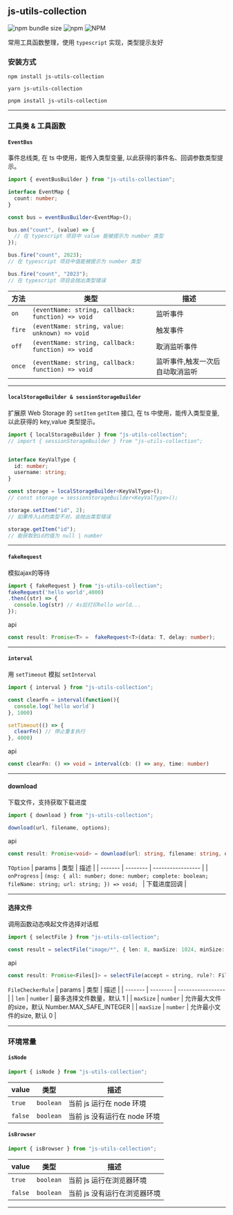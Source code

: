 ## js-utils-collection

![npm bundle size](https://img.shields.io/bundlephobia/minzip/js-utils-collection)
![npm](https://img.shields.io/npm/dw/js-utils-collection)
![NPM](https://img.shields.io/npm/l/js-utils-collection)

常用工具函数整理，使用 `typescript` 实现，类型提示友好

### 安装方式

```shell
npm install js-utils-collection
```

```shell
yarn js-utils-collection
```

```shell
pnpm install js-utils-collection
```

---

### 工具类 & 工具函数

#### `EventBus`

事件总线类, 在 ts 中使用，能传入类型变量, 以此获得的事件名、回调参数类型提示。

```ts
import { eventBusBuilder } from "js-utils-collection";

interface EventMap {
  count: number;
}

const bus = eventBusBuilder<EventMap>();

bus.on("count", (value) => {
  // 在 typescript 项目中 value 能被提示为 number 类型
});

bus.fire("count", 2023);
// 在 typescript 项目中值能被提示为 number 类型

bus.fire("count", "2023");
// 在 typescript 项目会抛出类型错误
```

| 方法   | 类型                                               | 描述                            |
| ------ | -------------------------------------------------- | ------------------------------- |
| `on`   | `(eventName: string, callback: function) => void ` | 监听事件                        |
| `fire` | `(eventName: string, value: unknown) => void`      | 触发事件                        |
| `off`  | `(eventName: string, callback: function) => void ` | 取消监听事件                    |
| `once` | `(eventName: string, callback: function) => void ` | 监听事件,触发一次后自动取消监听 |

---

#### `localStorageBuilder & sessionStorageBuilder`

扩展原 Web Storage 的 `setItem` `getItem` 接口, 在 ts 中使用，能传入类型变量, 以此获得的 key,value 类型提示。

```ts
import { localStorageBuilder } from "js-utils-collection";
// import { sessionStorageBuilder } from "js-utils-collection";


interface KeyValType {
  id: number;
  username: string;
}

const storage = localStorageBuilder<KeyValType>();
// const storage = sessionStorageBuilder<KeyValType>();

storage.setItem("id", 2);
// 如果传入id的类型不对，会抛出类型错误

storage.getItem("id");
// 能获取到id的值为 null | number
```

---

#### `fakeRequest`
模拟ajax的等待
```ts
import { fakeRequest } from "js-utils-collection";
fakeRequest('hello world',4000)
.then((str) => {
  console.log(str) // 4s后打印hello world...
});
```
api
```ts
const result: Promise<T> =  fakeRequest<T>(data: T, delay: number);
```
---

#### `interval`
用 `setTimeout` 模拟 `setInterval`
```ts
import { interval } from "js-utils-collection";

const clearFn = interval(function(){
  console.log(`hello world`)
}, 1000)

setTimeout(() => {
  clearFn() // 停止重复执行
}, 4000)
```
api
```ts
const clearFn: () => void = interval(cb: () => any, time: number)

```
---

#### download

下载文件，支持获取下载进度

```ts
import { download } from "js-utils-collection";

download(url, filename, options);
```

api
```typescript
const result: Promise<void> = download(url: string, filename: string, options: TOption & RequestInit)
```

`TOption`
| params  | 类型     | 描述              |
| ------- | -------- | ----------------- |
| `onProgress` | `(msg: { all: number; done: number; complete: boolean; fileName: string; url: string; }) => void; ` | 下载进度回调 |

---

#### 选择文件

调用函数动态唤起文件选择对话框

```ts
import { selectFile } from "js-utils-collection";

const result = selectFile("image/*", { len: 8, maxSize: 1024, minSize: 10, });
```

api
```typescript
const result: Promise<Files[]> = selectFile(accept = string, rule?: FileCheckerRule);
```

`FileCheckerRule`
| params  | 类型     | 描述              |
| ------- | -------- | ----------------- |
| `len` | `number` | 最多选择文件数量，默认 1 |
| `maxSize` | `number` | 允许最大文件的size，默认 Number.MAX_SAFE_INTEGER |
| `maxSize` | `number` | 允许最小文件的size, 默认 0 |

---


### 环境常量

#### `isNode`

```js
import { isNode } from "js-utils-collection";
```

| value   | 类型      | 描述                         |
| ------- | --------- | ---------------------------- |
| `true`  | `boolean` | 当前 js 运行在 node 环境     |
| `false` | `boolean` | 当前 js 没有运行在 node 环境 |

#### `isBrowser`

```js
import { isBrowser } from "js-utils-collection";
```

| value   | 类型      | 描述                         |
| ------- | --------- | ---------------------------- |
| `true`  | `boolean` | 当前 js 运行在浏览器环境     |
| `false` | `boolean` | 当前 js 没有运行在浏览器环境 |
---



